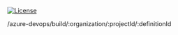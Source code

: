 [![License](https://img.shields.io/badge/License-Apache%202.0-blue.svg)](https://opensource.org/licenses/Apache-2.0)

/azure-devops/build/:organization/:projectId/:definitionId